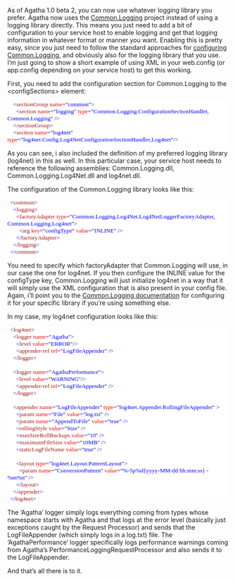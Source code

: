 As of Agatha 1.0 beta 2, you can now use whatever logging library you prefer. Agatha now uses the <a href="http://netcommon.sourceforge.net/" target="_blank">Common.Logging</a> project instead of using a logging library directly. This means you just need to add a bit of configuration to your service host to enable logging and get that logging information in whatever format or manner you want. Enabling this is pretty easy, since you just need to follow the standard approaches for <a href="http://netcommon.sourceforge.net/docs/2.0.0/reference/html/ch01.html#logging-config" target="_blank">configuring Common.Logging</a>, and obviously also for the logging library that you use. I’m just going to show a short example of using XML in your web.config (or app.config depending on your service host) to get this working.

First, you need to add the configuration section for Common.Logging to the &lt;configSections&gt; element:  

<div style="font-family: consolas; background: white; color: black; font-size: 10pt">   <p style="margin: 0px"><span style="color: blue">&#160;&#160;&#160; &lt;</span><span style="color: #a31515">sectionGroup</span><span style="color: blue"> </span><span style="color: red">name</span><span style="color: blue">=</span>&quot;<span style="color: blue">common</span>&quot;<span style="color: blue">&gt;</span></p>    <p style="margin: 0px"><span style="color: blue">&#160;&#160;&#160;&#160;&#160; &lt;</span><span style="color: #a31515">section</span><span style="color: blue"> </span><span style="color: red">name</span><span style="color: blue">=</span>&quot;<span style="color: blue">logging</span>&quot;<span style="color: blue"> </span><span style="color: red">type</span><span style="color: blue">=</span>&quot;<span style="color: blue">Common.Logging.ConfigurationSectionHandler, Common.Logging</span>&quot;<span style="color: blue"> /&gt;</span></p>    <p style="margin: 0px"><span style="color: blue">&#160;&#160;&#160; &lt;/</span><span style="color: #a31515">sectionGroup</span><span style="color: blue">&gt;</span></p>    <p style="margin: 0px"><span style="color: blue">&#160;&#160;&#160; &lt;</span><span style="color: #a31515">section</span><span style="color: blue"> </span><span style="color: red">name</span><span style="color: blue">=</span>&quot;<span style="color: blue">log4net</span>&quot;<span style="color: blue"> </span><span style="color: red">type</span><span style="color: blue">=</span>&quot;<span style="color: blue">log4net.Config.Log4NetConfigurationSectionHandler,Log4net</span>&quot;<span style="color: blue">/&gt;</span></p> </div>

As you can see, i also included the definition of my preferred logging library (log4net) in this as well. In this particular case, your service host needs to reference the following assemblies: Common.Logging.dll, Common.Logging.Log4Net.dll and log4net.dll.

The configuration of the Common.Logging library looks like this:

<div style="font-family: consolas; background: white; color: black; font-size: 10pt">   <p style="margin: 0px"><span style="color: blue">&#160; &lt;</span><span style="color: #a31515">common</span><span style="color: blue">&gt;</span></p>    <p style="margin: 0px"><span style="color: blue">&#160;&#160;&#160; &lt;</span><span style="color: #a31515">logging</span><span style="color: blue">&gt;</span></p>    <p style="margin: 0px"><span style="color: blue">&#160;&#160;&#160;&#160;&#160; &lt;</span><span style="color: #a31515">factoryAdapter</span><span style="color: blue"> </span><span style="color: red">type</span><span style="color: blue">=</span>&quot;<span style="color: blue">Common.Logging.Log4Net.Log4NetLoggerFactoryAdapter, Common.Logging.Log4net</span>&quot;<span style="color: blue">&gt;</span></p>    <p style="margin: 0px"><span style="color: blue">&#160;&#160;&#160;&#160;&#160;&#160;&#160; &lt;</span><span style="color: #a31515">arg</span><span style="color: blue"> </span><span style="color: red">key</span><span style="color: blue">=</span>&quot;<span style="color: blue">configType</span>&quot;<span style="color: blue"> </span><span style="color: red">value</span><span style="color: blue">=</span>&quot;<span style="color: blue">INLINE</span>&quot;<span style="color: blue"> /&gt;</span></p>    <p style="margin: 0px"><span style="color: blue">&#160;&#160;&#160;&#160;&#160; &lt;/</span><span style="color: #a31515">factoryAdapter</span><span style="color: blue">&gt;</span></p>    <p style="margin: 0px"><span style="color: blue">&#160;&#160;&#160; &lt;/</span><span style="color: #a31515">logging</span><span style="color: blue">&gt;</span></p>    <p style="margin: 0px"><span style="color: blue">&#160; &lt;/</span><span style="color: #a31515">common</span><span style="color: blue">&gt;</span></p> </div>  

You need to specify which factoryAdapter that Common.Logging will use, in our case the one for log4net. If you then configure the INLINE value for the configType key, Common.Logging will just initialize log4net in a way that it will simply use the XML configuration that is also present in your config file. Again, i’ll point you to the <a href="http://netcommon.sourceforge.net/docs/2.0.0/reference/html/ch01.html#logging-config" target="_blank">Common.Logging documentation</a> for configuring it for your specific library if you’re using something else. 

In my case, my log4net configuration looks like this:

<div style="font-family: consolas; background: white; color: black; font-size: 10pt">   <p style="margin: 0px"><span style="color: blue">&#160; &lt;</span><span style="color: #a31515">log4net</span><span style="color: blue">&gt;</span></p>    <p style="margin: 0px"><span style="color: blue">&#160;&#160;&#160; &lt;</span><span style="color: #a31515">logger</span><span style="color: blue"> </span><span style="color: red">name</span><span style="color: blue">=</span>&quot;<span style="color: blue">Agatha</span>&quot;<span style="color: blue">&gt;</span></p>    <p style="margin: 0px"><span style="color: blue">&#160;&#160;&#160;&#160;&#160; &lt;</span><span style="color: #a31515">level</span><span style="color: blue"> </span><span style="color: red">value</span><span style="color: blue">=</span>&quot;<span style="color: blue">ERROR</span>&quot;<span style="color: blue">/&gt;</span></p>    <p style="margin: 0px"><span style="color: blue">&#160;&#160;&#160;&#160;&#160; &lt;</span><span style="color: #a31515">appender-ref</span><span style="color: blue"> </span><span style="color: red">ref</span><span style="color: blue">=</span>&quot;<span style="color: blue">LogFileAppender</span>&quot;<span style="color: blue"> /&gt;</span></p>    <p style="margin: 0px"><span style="color: blue">&#160;&#160;&#160; &lt;/</span><span style="color: #a31515">logger</span><span style="color: blue">&gt;</span></p>    <p style="margin: 0px">&#160;</p>    <p style="margin: 0px"><span style="color: blue">&#160;&#160;&#160; &lt;</span><span style="color: #a31515">logger</span><span style="color: blue"> </span><span style="color: red">name</span><span style="color: blue">=</span>&quot;<span style="color: blue">AgathaPerformance</span>&quot;<span style="color: blue">&gt;</span></p>    <p style="margin: 0px"><span style="color: blue">&#160;&#160;&#160;&#160;&#160; &lt;</span><span style="color: #a31515">level</span><span style="color: blue"> </span><span style="color: red">value</span><span style="color: blue">=</span>&quot;<span style="color: blue">WARNING</span>&quot;<span style="color: blue">/&gt;</span></p>    <p style="margin: 0px"><span style="color: blue">&#160;&#160;&#160;&#160;&#160; &lt;</span><span style="color: #a31515">appender-ref</span><span style="color: blue"> </span><span style="color: red">ref</span><span style="color: blue">=</span>&quot;<span style="color: blue">LogFileAppender</span>&quot;<span style="color: blue"> /&gt;</span></p>    <p style="margin: 0px"><span style="color: blue">&#160;&#160;&#160; &lt;/</span><span style="color: #a31515">logger</span><span style="color: blue">&gt;</span></p>    <p style="margin: 0px">&#160;</p>    <p style="margin: 0px"><span style="color: blue">&#160;&#160;&#160; &lt;</span><span style="color: #a31515">appender</span><span style="color: blue"> </span><span style="color: red">name</span><span style="color: blue">=</span>&quot;<span style="color: blue">LogFileAppender</span>&quot;<span style="color: blue"> </span><span style="color: red">type</span><span style="color: blue">=</span>&quot;<span style="color: blue">log4net.Appender.RollingFileAppender</span>&quot;<span style="color: blue"> &gt;</span></p>    <p style="margin: 0px"><span style="color: blue">&#160;&#160;&#160;&#160;&#160; &lt;</span><span style="color: #a31515">param</span><span style="color: blue"> </span><span style="color: red">name</span><span style="color: blue">=</span>&quot;<span style="color: blue">File</span>&quot;<span style="color: blue"> </span><span style="color: red">value</span><span style="color: blue">=</span>&quot;<span style="color: blue">log.txt</span>&quot;<span style="color: blue"> /&gt;</span></p>    <p style="margin: 0px"><span style="color: blue">&#160;&#160;&#160;&#160;&#160; &lt;</span><span style="color: #a31515">param</span><span style="color: blue"> </span><span style="color: red">name</span><span style="color: blue">=</span>&quot;<span style="color: blue">AppendToFile</span>&quot;<span style="color: blue"> </span><span style="color: red">value</span><span style="color: blue">=</span>&quot;<span style="color: blue">true</span>&quot;<span style="color: blue"> /&gt;</span></p>    <p style="margin: 0px"><span style="color: blue">&#160;&#160;&#160;&#160;&#160; &lt;</span><span style="color: #a31515">rollingStyle</span><span style="color: blue"> </span><span style="color: red">value</span><span style="color: blue">=</span>&quot;<span style="color: blue">Size</span>&quot;<span style="color: blue"> /&gt;</span></p>    <p style="margin: 0px"><span style="color: blue">&#160;&#160;&#160;&#160;&#160; &lt;</span><span style="color: #a31515">maxSizeRollBackups</span><span style="color: blue"> </span><span style="color: red">value</span><span style="color: blue">=</span>&quot;<span style="color: blue">10</span>&quot;<span style="color: blue"> /&gt;</span></p>    <p style="margin: 0px"><span style="color: blue">&#160;&#160;&#160;&#160;&#160; &lt;</span><span style="color: #a31515">maximumFileSize</span><span style="color: blue"> </span><span style="color: red">value</span><span style="color: blue">=</span>&quot;<span style="color: blue">10MB</span>&quot;<span style="color: blue"> /&gt;</span></p>    <p style="margin: 0px"><span style="color: blue">&#160;&#160;&#160;&#160;&#160; &lt;</span><span style="color: #a31515">staticLogFileName</span><span style="color: blue"> </span><span style="color: red">value</span><span style="color: blue">=</span>&quot;<span style="color: blue">true</span>&quot;<span style="color: blue"> /&gt;</span></p>    <p style="margin: 0px">&#160;</p>    <p style="margin: 0px"><span style="color: blue">&#160;&#160;&#160;&#160;&#160; &lt;</span><span style="color: #a31515">layout</span><span style="color: blue"> </span><span style="color: red">type</span><span style="color: blue">=</span>&quot;<span style="color: blue">log4net.Layout.PatternLayout</span>&quot;<span style="color: blue">&gt;</span></p>    <p style="margin: 0px"><span style="color: blue">&#160;&#160;&#160;&#160;&#160;&#160;&#160; &lt;</span><span style="color: #a31515">param</span><span style="color: blue"> </span><span style="color: red">name</span><span style="color: blue">=</span>&quot;<span style="color: blue">ConversionPattern</span>&quot;<span style="color: blue"> </span><span style="color: red">value</span><span style="color: blue">=</span>&quot;<span style="color: blue">%-5p%d{yyyy-MM-dd hh:mm:ss} - %m%n</span>&quot;<span style="color: blue"> /&gt;</span></p>    <p style="margin: 0px"><span style="color: blue">&#160;&#160;&#160;&#160;&#160; &lt;/</span><span style="color: #a31515">layout</span><span style="color: blue">&gt;</span></p>    <p style="margin: 0px"><span style="color: blue">&#160;&#160;&#160; &lt;/</span><span style="color: #a31515">appender</span><span style="color: blue">&gt;</span></p>    <p style="margin: 0px"><span style="color: blue">&#160; &lt;/</span><span style="color: #a31515">log4net</span><span style="color: blue">&gt;</span></p> </div> 

The ‘Agatha’ logger simply logs everything coming from types whose namespace starts with Agatha and that logs at the error level (basically just exceptions caught by the Request Processor) and sends that the LogFileAppender (which simply logs in a log.txt) file. The ‘AgathaPerformance’ logger specifically logs performance warnings coming from Agatha’s PerformanceLoggingRequestProcessor and also sends it to the LogFileAppender.

And that’s all there is to it.